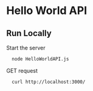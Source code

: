 # Hello World API

## Run Locally

Start the server

```bash
  node HelloWorldAPI.js
```


GET request

```bash
  curl http://localhost:3000/
```

